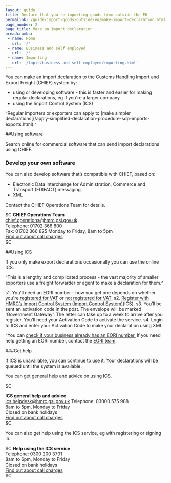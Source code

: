```yaml
---
layout: guide
title: Declare that you're importing goods from outside the EU
permalink: /guide/import-goods-outside-eu/make-import-declaration.html
page_number: 2
page_title: Make an import declaration
breadcrumbs:
 - name: Home
   url: '/'
 - name: Business and self employed
   url: '/'
 - name: Importing
   url: '/topic/business-and-self-employed/importing.html'   
---
```


You can make an import declaration to the Customs Handling Import and Export Freight (CHIEF) system by:

* using or developing software - this is faster and easier for making regular declarations, eg if you're a larger company
* using the Import Control System (ICS)

^Regular importers or exporters can apply to [make simpler declarations[(/apply-simplified-declaration-procedure-sdp-imports-exports.html).^

##Using software

Search online for commercial software that can send import declarations using CHIEF.

### Develop your own software

You can also develop software that’s compatible with CHIEF, based on:

- Electronic Data Interchange for Administration, Commerce and Transport (EDIFACT) messaging
- XML

Contact the CHIEF Operations Team for details.

$C 
**CHIEF Operations Team**   
<chief.operations@hmrc.gsi.gov.uk>      
Telephone: 01702 366 800   
Fax: 01702 366 825
Monday to Friday, 8am to 5pm  
[Find out about call charges](/call-charges)  
$C  

##Using ICS

If you only make export declarations occasionally you can use the online ICS.

^This is a lengthy and complicated process - the vast majority of smaller exporters use a freight forwarder or agent to make a declaration for them.^

s1. You’ll need an EORI number - how you get one depends on whether you're [registered for VAT](https://online.hmrc.gov.uk/shortforms/form/EORIVAT) or [not registered for VAT.](https://online.hmrc.gov.uk/shortforms/form/EORINonVATExport)
s2. [Register with HMRC’s Import Control System (Import Control System)](https://online.hmrc.gov.uk/registration/organisation)(ICS). 
s3. You’ll be sent an activation code in the post. The envelope will be marked 'Government Gateway'. The letter can take up to a week to arrive after you register. You’ll need your Activation Code to activate the service.
s4. Login to ICS and enter your Activation Code to make your declaration using XML. 

^You can [check if your business already has an EORI number.](http://ec.europa.eu/taxation_customs/dds2/eos/eori_validation.jsp?Lang=en) If you need help getting an EORI number, contact the [EORI team](https://online.hmrc.gov.uk/shortforms/form/EORIContact).

###Get help

If ICS is unavailable, you can continue to use it. Your declarations will be queued until the system is available.

You can get general help and advice on using ICS.

$C

**ICS general help and advice**  
<ics.helpdesk@hmrc.gsi.gov.uk> 
Telephone: 03000 575 988  
8am to 5pm, Monday to Friday  
Closed on bank holidays  
[Find out about call charges](/call-charges)  
$C

You can also get help using the ICS service, eg with registering or signing in.

$C
**Help using the ICS service**  
Telephone: 0300 200 3701  
8am to 6pm, Monday to Friday  
Closed on bank holidays  
[Find out about call charges](/call-charges)  
$C





